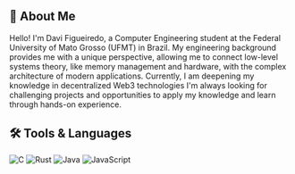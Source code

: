 ## 👋 About Me

Hello! I'm Davi Figueiredo, a Computer Engineering student at the Federal University of Mato Grosso (UFMT) in Brazil.
My engineering background provides me with a unique perspective, allowing me to connect low-level systems theory, like memory management and hardware, with the complex architecture of modern applications. Currently, I am deepening my knowledge in decentralized Web3 technologies
I'm always looking for challenging projects and opportunities to apply my knowledge and learn through hands-on experience. 

## 🛠️ Tools & Languages

<p align="left">
  <img src="https://img.shields.io/badge/C-00599C?style=for-the-badge&logo=c&logoColor=white" alt="C"/>
  <img src="https://img.shields.io/badge/Rust-000000?style=for-the-badge&logo=rust&logoColor=white" alt="Rust"/>
  <img src="https://img.shields.io/badge/Java-ED8B00?style=for-the-badge&logo=openjdk&logoColor=white" alt="Java"/>
  <img src="https://img.shields.io/badge/JavaScript-F7DF1E?style=for-the-badge&logo=javascript&logoColor=black" alt="JavaScript"/>
</p>
